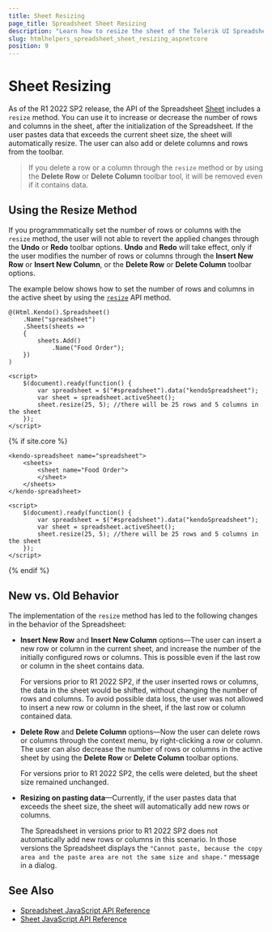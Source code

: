 ```yaml
---
title: Sheet Resizing
page_title: Spreadsheet Sheet Resizing
description: "Learn how to resize the sheet of the Telerik UI Spreadsheet for {{ site.framework }}, by using the client-side API of the component."
slug: htmlhelpers_spreadsheet_sheet_resizing_aspnetcore
position: 9
---
```


# Sheet Resizing 

As of the R1 2022 SP2 release, the API of the Spreadsheet [Sheet](https://docs.telerik.com/kendo-ui/api/javascript/spreadsheet/sheet) includes a `resize` method. You can use it to increase or decrease the number of rows and columns in the sheet, after the initialization of the Spreadsheet. If the user pastes data that exceeds the current sheet size, the sheet will automatically resize. The user can also add or delete columns and rows from the toolbar.

> If you delete a row or a column through the `resize` method or by using the **Delete Row** or **Delete Column** toolbar tool, it will be removed even if it contains data. 


## Using the Resize Method

If you programmmatically set the number of rows or columns with the `resize` method, the user will not able to revert the applied changes through the **Undo** or **Redo** toolbar options. **Undo** and **Redo** will take effect, only if the user modifies the number of rows or columns through the **Insert New Row** or **Insert New Column**, or the **Delete Row** or **Delete Column** toolbar options.

The example below shows how to set the number of rows and columns in the active sheet by using the [`resize`](https://docs.telerik.com/kendo-ui/api/javascript/spreadsheet/sheet/methods/resize) API method. 

```HtmlHelper
@(Html.Kendo().Spreadsheet()
	.Name("spreadsheet")
	.Sheets(sheets =>
	{
		sheets.Add()
			.Name("Food Order");
	})
)

<script>
    $(document).ready(function() {
    	var spreadsheet = $("#spreadsheet").data("kendoSpreadsheet");
    	var sheet = spreadsheet.activeSheet();
    	sheet.resize(25, 5); //there will be 25 rows and 5 columns in the sheet
    });
</script>
```
{% if site.core %}
```TagHelper
<kendo-spreadsheet name="spreadsheet">
	<sheets>
		<sheet name="Food Order">
		</sheet>
	</sheets>
</kendo-spreadsheet>

<script>
    $(document).ready(function() {
    	var spreadsheet = $("#spreadsheet").data("kendoSpreadsheet");
    	var sheet = spreadsheet.activeSheet();
    	sheet.resize(25, 5); //there will be 25 rows and 5 columns in the sheet
    });
</script>
```
{% endif %}

## New vs. Old Behavior

The implementation of the `resize` method has led to the following changes in the behavior of the Spreadsheet: 

- **Insert New Row** and **Insert New Column** options&mdash;The user can insert a new row or column in the current sheet, and increase the number of the initially configured rows or columns. This is possible even if the last row or column in the sheet contains data. 

  For versions prior to R1 2022 SP2, if the user inserted rows or columns, the data in the sheet would be shifted, without changing the number of rows and columns. To avoid possible data loss, the user was not allowed to insert a new row or column in the sheet, if the last row or column contained data. 

- **Delete Row** and **Delete Column** options&mdash;Now the user can delete rows or columns through the context menu, by right-clicking a row or column. The user can also decrease the number of rows or columns in the active sheet by using the **Delete Row** or **Delete Column** toolbar options. 

  For versions prior to R1 2022 SP2, the cells were deleted, but the sheet size remained unchanged.

- **Resizing on pasting data**&mdash;Currently, if the user pastes data that exceeds the sheet size, the sheet will automatically add new rows or columns. 

  The Spreadsheet in versions prior to R1 2022 SP2 does not automatically add new rows or columns in this scenario. In those versions the Spreadsheet displays the `"Cannot paste, because the copy area and the paste area are not the same size and shape."` message in a dialog.


## See Also

* [Spreadsheet JavaScript API Reference](https://docs.telerik.com/kendo-ui/api/javascript/ui/spreadsheet)
* [Sheet JavaScript API Reference](https://docs.telerik.com/kendo-ui/api/javascript/spreadsheet/sheet)
